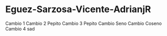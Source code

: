 # Eguez-Sarzosa-Vicente-AdrianjR
Cambio 1
Cambio 2 Pepito
Cambio 3 Pepito
Cambio Seno 
Cambio Coseno
Cambio 4
sad